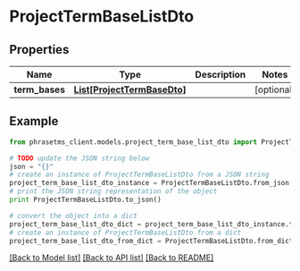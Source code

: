 # ProjectTermBaseListDto

## Properties

| Name           | Type                                                  | Description | Notes      |
| -------------- | ----------------------------------------------------- | ----------- | ---------- |
| **term_bases** | [**List[ProjectTermBaseDto]**](ProjectTermBaseDto.md) |             | [optional] |

## Example

```python
from phrasetms_client.models.project_term_base_list_dto import ProjectTermBaseListDto

# TODO update the JSON string below
json = "{}"
# create an instance of ProjectTermBaseListDto from a JSON string
project_term_base_list_dto_instance = ProjectTermBaseListDto.from_json(json)
# print the JSON string representation of the object
print ProjectTermBaseListDto.to_json()

# convert the object into a dict
project_term_base_list_dto_dict = project_term_base_list_dto_instance.to_dict()
# create an instance of ProjectTermBaseListDto from a dict
project_term_base_list_dto_from_dict = ProjectTermBaseListDto.from_dict(project_term_base_list_dto_dict)
```

[[Back to Model list]](../README.md#documentation-for-models) [[Back to API list]](../README.md#documentation-for-api-endpoints) [[Back to README]](../README.md)
